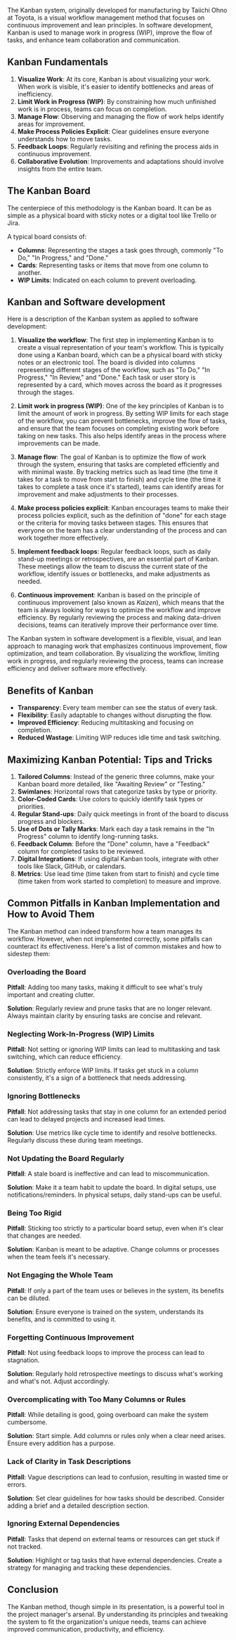 The Kanban system, originally developed for manufacturing by Taiichi Ohno at Toyota, is a visual workflow management method that focuses on continuous improvement and lean principles. In software development, Kanban is used to manage work in progress (WIP), improve the flow of tasks, and enhance team collaboration and communication. 

## Kanban Fundamentals

1. **Visualize Work**: At its core, Kanban is about visualizing your work. When work is visible, it's easier to identify bottlenecks and areas of inefficiency.
2. **Limit Work in Progress (WIP)**: By constraining how much unfinished work is in process, teams can focus on completion.
3. **Manage Flow**: Observing and managing the flow of work helps identify areas for improvement.
4. **Make Process Policies Explicit**: Clear guidelines ensure everyone understands how to move tasks.
5. **Feedback Loops**: Regularly revisiting and refining the process aids in continuous improvement.
6. **Collaborative Evolution**: Improvements and adaptations should involve insights from the entire team.

## The Kanban Board

The centerpiece of this methodology is the Kanban board. It can be as simple as a physical board with sticky notes or a digital tool like Trello or Jira.

A typical board consists of:

- **Columns**: Representing the stages a task goes through, commonly "To Do," "In Progress," and "Done."
- **Cards**: Representing tasks or items that move from one column to another.
- **WIP Limits**: Indicated on each column to prevent overloading.

## Kanban and Software development

Here is a description of the Kanban system as applied to software development:

1. **Visualize the workflow**: The first step in implementing Kanban is to create a visual representation of your team's workflow. This is typically done using a Kanban board, which can be a physical board with sticky notes or an electronic tool. The board is divided into columns representing different stages of the workflow, such as "To Do," "In Progress," "In Review," and "Done." Each task or user story is represented by a card, which moves across the board as it progresses through the stages.

2. **Limit work in progress (WIP)**: One of the key principles of Kanban is to limit the amount of work in progress. By setting WIP limits for each stage of the workflow, you can prevent bottlenecks, improve the flow of tasks, and ensure that the team focuses on completing existing work before taking on new tasks. This also helps identify areas in the process where improvements can be made.

3. **Manage flow**: The goal of Kanban is to optimize the flow of work through the system, ensuring that tasks are completed efficiently and with minimal waste. By tracking metrics such as lead time (the time it takes for a task to move from start to finish) and cycle time (the time it takes to complete a task once it's started), teams can identify areas for improvement and make adjustments to their processes.

4. **Make process policies explicit**: Kanban encourages teams to make their process policies explicit, such as the definition of "done" for each stage or the criteria for moving tasks between stages. This ensures that everyone on the team has a clear understanding of the process and can work together more effectively.

5. **Implement feedback loops**: Regular feedback loops, such as daily stand-up meetings or retrospectives, are an essential part of Kanban. These meetings allow the team to discuss the current state of the workflow, identify issues or bottlenecks, and make adjustments as needed.

6. **Continuous improvement**: Kanban is based on the principle of continuous improvement (also known as *Kaizen*), which means that the team is always looking for ways to optimize the workflow and improve efficiency. By regularly reviewing the process and making data-driven decisions, teams can iteratively improve their performance over time.

The Kanban system in software development is a flexible, visual, and lean approach to managing work that emphasizes continuous improvement, flow optimization, and team collaboration. By visualizing the workflow, limiting work in progress, and regularly reviewing the process, teams can increase efficiency and deliver software more effectively.

## Benefits of Kanban

- **Transparency**: Every team member can see the status of every task.
- **Flexibility**: Easily adaptable to changes without disrupting the flow.
- **Improved Efficiency**: Reducing multitasking and focusing on completion.
- **Reduced Wastage**: Limiting WIP reduces idle time and task switching.

## Maximizing Kanban Potential: Tips and Tricks

1. **Tailored Columns**: Instead of the generic three columns, make your Kanban board more detailed, like "Awaiting Review" or "Testing."
2. **Swimlanes**: Horizontal rows that categorize tasks by type or priority.
3. **Color-Coded Cards**: Use colors to quickly identify task types or priorities.
4. **Regular Stand-ups**: Daily quick meetings in front of the board to discuss progress and blockers.
5. **Use of Dots or Tally Marks**: Mark each day a task remains in the "In Progress" column to identify long-running tasks.
6. **Feedback Column**: Before the "Done" column, have a "Feedback" column for completed tasks to be reviewed.
7. **Digital Integrations**: If using digital Kanban tools, integrate with other tools like Slack, GitHub, or calendars.
8. **Metrics**: Use lead time (time taken from start to finish) and cycle time (time taken from work started to completion) to measure and improve.


## Common Pitfalls in Kanban Implementation and How to Avoid Them

The Kanban method can indeed transform how a team manages its workflow. However, when not implemented correctly, some pitfalls can counteract its effectiveness. Here's a list of common mistakes and how to sidestep them:

### Overloading the Board

**Pitfall**: Adding too many tasks, making it difficult to see what's truly important and creating clutter.

**Solution**: Regularly review and prune tasks that are no longer relevant. Always maintain clarity by ensuring tasks are concise and relevant.

### Neglecting Work-In-Progress (WIP) Limits

**Pitfall**: Not setting or ignoring WIP limits can lead to multitasking and task switching, which can reduce efficiency.

**Solution**: Strictly enforce WIP limits. If tasks get stuck in a column consistently, it's a sign of a bottleneck that needs addressing.

### Ignoring Bottlenecks

**Pitfall**: Not addressing tasks that stay in one column for an extended period can lead to delayed projects and increased lead times.

**Solution**: Use metrics like cycle time to identify and resolve bottlenecks. Regularly discuss these during team meetings.

### Not Updating the Board Regularly

**Pitfall**: A stale board is ineffective and can lead to miscommunication.

**Solution**: Make it a team habit to update the board. In digital setups, use notifications/reminders. In physical setups, daily stand-ups can be useful.

### Being Too Rigid

**Pitfall**: Sticking too strictly to a particular board setup, even when it's clear that changes are needed.

**Solution**: Kanban is meant to be adaptive. Change columns or processes when the team feels it's necessary.

### Not Engaging the Whole Team

**Pitfall**: If only a part of the team uses or believes in the system, its benefits can be diluted.

**Solution**: Ensure everyone is trained on the system, understands its benefits, and is committed to using it.

### Forgetting Continuous Improvement

**Pitfall**: Not using feedback loops to improve the process can lead to stagnation.

**Solution**: Regularly hold retrospective meetings to discuss what's working and what's not. Adjust accordingly.

### Overcomplicating with Too Many Columns or Rules

**Pitfall**: While detailing is good, going overboard can make the system cumbersome.

**Solution**: Start simple. Add columns or rules only when a clear need arises. Ensure every addition has a purpose.

### Lack of Clarity in Task Descriptions

**Pitfall**: Vague descriptions can lead to confusion, resulting in wasted time or errors.

**Solution**: Set clear guidelines for how tasks should be described. Consider adding a brief and a detailed description section.

### Ignoring External Dependencies

**Pitfall**: Tasks that depend on external teams or resources can get stuck if not tracked.

**Solution**: Highlight or tag tasks that have external dependencies. Create a strategy for managing and tracking these dependencies.

## Conclusion

The Kanban method, though simple in its presentation, is a powerful tool in the project manager's arsenal. By understanding its principles and tweaking the system to fit the organization's unique needs, teams can achieve improved communication, productivity, and efficiency.
